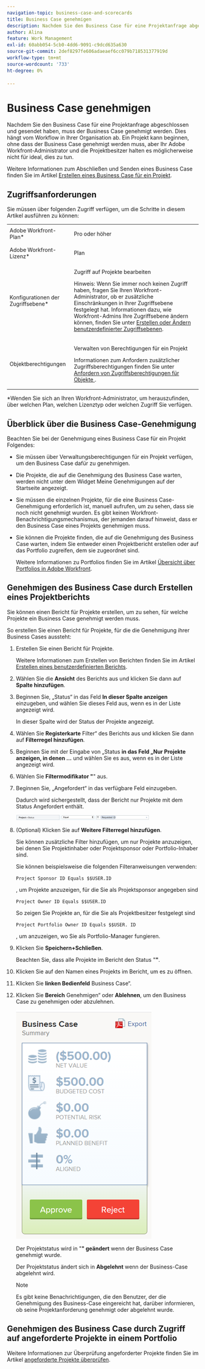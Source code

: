 ```yaml
---
navigation-topic: business-case-and-scorecards
title: Business Case genehmigen
description: Nachdem Sie den Business Case für eine Projektanfrage abgeschlossen und gesendet haben, muss der Business Case genehmigt werden. Dies hängt vom Workflow in Ihrer Organisation ab. Ein Projekt kann beginnen, ohne dass der Business Case genehmigt werden muss, aber Ihr Adobe Workfront-Administrator und die Projektbesitzer halten es möglicherweise nicht für ideal, dies zu tun.
author: Alina
feature: Work Management
exl-id: 60abb054-5cb0-4dd6-9091-c9dcd635a630
source-git-commit: 2def8297fe606adaeaef6cc079b718531377919d
workflow-type: tm+mt
source-wordcount: '733'
ht-degree: 0%

---
```


# Business Case genehmigen

Nachdem Sie den Business Case für eine Projektanfrage abgeschlossen und gesendet haben, muss der Business Case genehmigt werden. Dies hängt vom Workflow in Ihrer Organisation ab. Ein Projekt kann beginnen, ohne dass der Business Case genehmigt werden muss, aber Ihr Adobe Workfront-Administrator und die Projektbesitzer halten es möglicherweise nicht für ideal, dies zu tun.

Weitere Informationen zum Abschließen und Senden eines Business Case finden Sie im Artikel [Erstellen eines Business Case für ein Projekt](../../../manage-work/projects/define-a-business-case/create-business-case.md).

## Zugriffsanforderungen

Sie müssen über folgenden Zugriff verfügen, um die Schritte in diesem Artikel ausführen zu können:

<table style="table-layout:auto"> 
 <col> 
 <col> 
 <tbody> 
  <tr> 
   <td role="rowheader">Adobe Workfront-Plan*</td> 
   <td> <p>Pro oder höher</p> </td> 
  </tr> 
  <tr> 
   <td role="rowheader">Adobe Workfront-Lizenz*</td> 
   <td> <p>Plan </p> </td> 
  </tr> 
  <tr> 
   <td role="rowheader">Konfigurationen der Zugriffsebene*</td> 
   <td> <p>Zugriff auf Projekte bearbeiten</p> <p>Hinweis: Wenn Sie immer noch keinen Zugriff haben, fragen Sie Ihren Workfront-Administrator, ob er zusätzliche Einschränkungen in Ihrer Zugriffsebene festgelegt hat. Informationen dazu, wie Workfront-Admins Ihre Zugriffsebene ändern können, finden Sie unter <a href="../../../administration-and-setup/add-users/configure-and-grant-access/create-modify-access-levels.md" class="MCXref xref">Erstellen oder Ändern benutzerdefinierter Zugriffsebenen</a>.</p> </td> 
  </tr> 
  <tr> 
   <td role="rowheader">Objektberechtigungen</td> 
   <td> <p>Verwalten von Berechtigungen für ein Projekt</p> <p>Informationen zum Anfordern zusätzlicher Zugriffsberechtigungen finden Sie unter <a href="../../../workfront-basics/grant-and-request-access-to-objects/request-access.md" class="MCXref xref">Anfordern von Zugriffsberechtigungen für Objekte </a>.</p> </td> 
  </tr> 
 </tbody> 
</table>

&#42;Wenden Sie sich an Ihren Workfront-Administrator, um herauszufinden, über welchen Plan, welchen Lizenztyp oder welchen Zugriff Sie verfügen.

## Überblick über die Business Case-Genehmigung

Beachten Sie bei der Genehmigung eines Business Case für ein Projekt Folgendes:

* Sie müssen über Verwaltungsberechtigungen für ein Projekt verfügen, um den Business Case dafür zu genehmigen.
* Die Projekte, die auf die Genehmigung des Business Case warten, werden nicht unter dem Widget Meine Genehmigungen auf der Startseite angezeigt.
* Sie müssen die einzelnen Projekte, für die eine Business Case-Genehmigung erforderlich ist, manuell aufrufen, um zu sehen, dass sie noch nicht genehmigt wurden. Es gibt keinen Workfront-Benachrichtigungsmechanismus, der jemanden darauf hinweist, dass er den Business Case eines Projekts genehmigen muss.
* Sie können die Projekte finden, die auf die Genehmigung des Business Case warten, indem Sie entweder einen Projektbericht erstellen oder auf das Portfolio zugreifen, dem sie zugeordnet sind.

  Weitere Informationen zu Portfolios finden Sie im Artikel [Übersicht über Portfolios in Adobe Workfront](../../../manage-work/portfolios/portfolios-overview/portfolio-overview.md).

## Genehmigen des Business Case durch Erstellen eines Projektberichts

Sie können einen Bericht für Projekte erstellen, um zu sehen, für welche Projekte ein Business Case genehmigt werden muss.

So erstellen Sie einen Bericht für Projekte, für die die Genehmigung ihrer Business Cases aussteht:

1. Erstellen Sie einen Bericht für Projekte.

   Weitere Informationen zum Erstellen von Berichten finden Sie im Artikel [Erstellen eines benutzerdefinierten Berichts](../../../reports-and-dashboards/reports/creating-and-managing-reports/create-custom-report.md).

1. Wählen Sie die **Ansicht** des Berichts aus und klicken Sie dann auf **Spalte hinzufügen**.

1. Beginnen Sie, „Status“ in das Feld **In dieser Spalte anzeigen** einzugeben, und wählen Sie dieses Feld aus, wenn es in der Liste angezeigt wird.

   In dieser Spalte wird der Status der Projekte angezeigt.

1. Wählen Sie **Registerkarte** Filter“ des Berichts aus und klicken Sie dann auf **Filterregel hinzufügen**.

1. Beginnen Sie mit der Eingabe von „Status **in das Feld „Nur Projekte anzeigen, in denen …** und wählen Sie es aus, wenn es in der Liste angezeigt wird.
1. Wählen Sie **Filtermodifikator &quot;**&quot; aus.
1. Beginnen Sie, „Angefordert“ in das verfügbare Feld einzugeben.

   Dadurch wird sichergestellt, dass der Bericht nur Projekte mit dem Status Angefordert enthält.

   ![requested_projects_filter.png](assets/requested-projects-filter-350x14.png)

1. (Optional) Klicken Sie auf **Weitere Filterregel hinzufügen**.

   Sie können zusätzliche Filter hinzufügen, um nur Projekte anzuzeigen, bei denen Sie Projektinhaber oder Projektsponsor oder Portfolio-Inhaber sind.

   Sie können beispielsweise die folgenden Filteranweisungen verwenden:

   ```
   Project Sponsor ID Equals $$USER.ID
   ```

   , um Projekte anzuzeigen, für die Sie als Projektsponsor angegeben sind

   ```
   Project Owner ID Equals $$USER.ID
   ```

   So zeigen Sie Projekte an, für die Sie als Projektbesitzer festgelegt sind

   ```
   Project Portfolio Owner ID Equals $$USER. ID
   ```

   , um anzuzeigen, wo Sie als Portfolio-Manager fungieren.

1. Klicken Sie **Speichern+Schließen**.

   Beachten Sie, dass alle Projekte im Bericht den Status &quot;**&quot;**.

1. Klicken Sie auf den Namen eines Projekts im Bericht, um es zu öffnen.
1. Klicken Sie **linken Bedienfeld** Business Case“.
1. Klicken Sie **Bereich** Genehmigen“ oder **Ablehnen**, um den Business Case zu genehmigen oder abzulehnen.

   ![](assets/business-case-summary-with-rp-information--1-.png)

   Der Projektstatus wird in &quot;**&quot; geändert** wenn der Business Case genehmigt wurde.

   Der Projektstatus ändert sich in **Abgelehnt** wenn der Business-Case abgelehnt wird.

   >[!NOTE]
   >
   >Es gibt keine Benachrichtigungen, die den Benutzer, der die Genehmigung des Business-Case eingereicht hat, darüber informieren, ob seine Projektanforderung genehmigt oder abgelehnt wurde.

## Genehmigen des Business Case durch Zugriff auf angeforderte Projekte in einem Portfolio

Weitere Informationen zur Überprüfung angeforderter Projekte finden Sie im Artikel [angeforderte Projekte überprüfen](../../../manage-work/portfolios/create-and-manage-portfolios/review-requested-projects.md).
